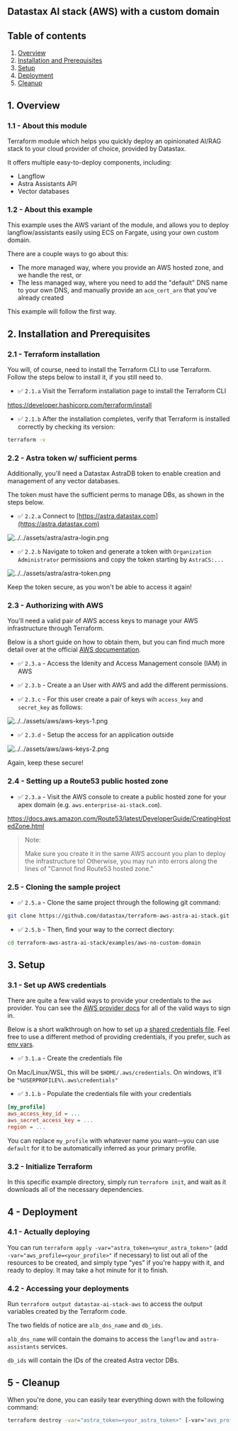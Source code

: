 ## Datastax AI stack (AWS) with a custom domain

## Table of contents

1. [Overview](#1-overview)
2. [Installation and Prerequisites](#2-installation-and-prerequisites)
3. [Setup](#3-setup)
4. [Deployment](#4---deployment)
5. [Cleanup](#5---cleanup)

## 1. Overview

### 1.1 - About this module

Terraform module which helps you quickly deploy an opinionated AI/RAG stack to your cloud provider of choice, provided by Datastax.

It offers multiple easy-to-deploy components, including:
 - Langflow
 - Astra Assistants API
 - Vector databases

### 1.2 - About this example

This example uses the AWS variant of the module, and allows you to deploy langflow/assistants easily using ECS on Fargate, using your own
custom domain.

There are a couple ways to go about this:
- The more managed way, where you provide an AWS hosted zone, and we handle the rest, or
- The less managed way, where you need to add the "default" DNS name to your own DNS, and manually provide an `acm_cert_arn` that you've
  already created

This example will follow the first way.

## 2. Installation and Prerequisites

### 2.1 - Terraform installation

You will, of course, need to install the Terraform CLI to use Terraform. Follow the steps below to install it, if you still need to.

- ✅ `2.1.a` Visit the Terraform installation page to install the Terraform CLI

https://developer.hashicorp.com/terraform/install

- ✅ `2.1.b` After the installation completes, verify that Terraform is installed correctly by checking its version:

```sh
terraform -v
```

### 2.2 - Astra token w/ sufficient perms

Additionally, you'll need a Datastax AstraDB token to enable creation and management of any vector databases.

The token must have the sufficient perms to manage DBs, as shown in the steps below.

- ✅ `2.2.a` Connect to [https://astra.datastax.com](https://astra.datastax.com)

![../../assets/astra/astra-login.png](../../assets/astra/astra-login.png)

- ✅ `2.2.b` Navigate to token and generate a token with `Organization Administrator` permissions and copy the token starting by `AstraCS:...`

![../../assets/astra/astra-token.png](../../assets/astra/astra-token.png)

Keep the token secure, as you won't be able to access it again!

### 2.3 - Authorizing with AWS

You'll need a valid pair of AWS access keys to manage your AWS infrastructure through Terraform.

Below is a short guide on how to obtain them, but you can find much more detail over at the official 
[AWS documentation](https://docs.aws.amazon.com/IAM/latest/UserGuide/id_credentials_access-keys.html).

- ✅ `2.3.a` - Access the Idenity and Access Management console (IAM) in AWS

- ✅ `2.3.b` - Create a an User with AWS and add the different permissions. 

- ✅ `2.3.c` - For this user create a pair of keys wih `access_key` and `secret_key` as follows:

![../../assets/aws/aws-keys-1.png](../../assets/aws/aws-keys-1.png)

- ✅ `2.3.d` - Setup the access for an application outside

![../../assets/aws/aws-keys-2.png](../../assets/aws/aws-keys-2.png)

Again, keep these secure!

### 2.4 - Setting up a Route53 public hosted zone

- ✅ `2.3.a` - Visit the AWS console to create a public hosted zone for your apex domain (e.g. `aws.enterprise-ai-stack.com`).

https://docs.aws.amazon.com/Route53/latest/DeveloperGuide/CreatingHostedZone.html

> Note:
>
> Make sure you create it in the same AWS account you plan to deploy the infrastructure to! Otherwise, you may run into errors
> along the lines of "Cannot find Route53 hosted zone."

### 2.5 - Cloning the sample project

- ✅ `2.5.a` - Clone the same project through the following git command:

```sh
git clone https://github.com/datastax/terraform-aws-astra-ai-stack.git
```

- ✅ `2.5.b` - Then, find your way to the correct diectory:

```sh
cd terraform-aws-astra-ai-stack/examples/aws-no-custom-domain
```

## 3. Setup

### 3.1 - Set up AWS credentials

There are quite a few valid ways to provide your credentials to the `aws` provider. You can see the 
[AWS provider docs](https://registry.terraform.io/providers/hashicorp/aws/latest/docs) for all of the valid ways to sign in.

Below is a short walkthrough on how to set up a [shared credentials file](https://docs.aws.amazon.com/cli/latest/userguide/cli-configure-files.html).
Feel free to use a different method of providing credentials, if you prefer, such as [env vars](https://registry.terraform.io/providers/hashicorp/aws/latest/docs#environment-variables).

- ✅ `3.1.a` - Create the credentials file

On Mac/Linux/WSL, this will be `$HOME/.aws/credentials`. On windows, it'll be `"%USERPROFILE%\.aws\credentials"`

- ✅ `3.1.b` - Populate the credentials file with your credentials

```ini
[my_profile] 
aws_access_key_id = ...
aws_secret_access_key = ...
region = ...
```

You can replace `my_profile` with whatever name you want—you can use `default` for it to be automatically inferred as your primary profile.

### 3.2 - Initialize Terraform

In this specific example directory, simply run `terraform init`, and wait as it downloads all of the necessary dependencies.

## 4 - Deployment

### 4.1 - Actually deploying

You can run `terraform apply -var="astra_token=<your_astra_token>"` (add `-var="aws_profile=<your_profile>"` if necessary) to list out
all of the resources to be created, and simply type "yes" if you're happy with it, and ready to deploy. It may take a hot minute for it 
to finish.

### 4.2 - Accessing your deployments

Run `terraform output datastax-ai-stack-aws` to access the output variables created by the Terraform code.

The two fields of notice are `alb_dns_name` and `db_ids`.

`alb_dns_name` will contain the domains to access the `langflow` and `astra-assistants` services.

`db_ids` will contain the IDs of the created Astra vector DBs.

## 5 - Cleanup

When you're done, you can easily tear everything down with the following command: 

```sh
terraform destroy -var="astra_token=<your_astra_token>" [-var="aws_profile=<your_profile>]
```
